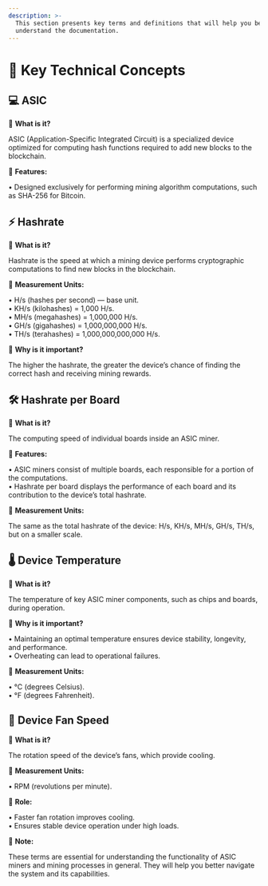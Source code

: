 ```yaml
---
description: >-
  This section presents key terms and definitions that will help you better
  understand the documentation.
---
```


# 📘 Key Technical Concepts

## 💻 ASIC

🔹 **What is it?**

ASIC (Application-Specific Integrated Circuit) is a specialized device optimized for computing hash functions required to add new blocks to the blockchain.

🔹 **Features:**

• Designed exclusively for performing mining algorithm computations, such as SHA-256 for Bitcoin.

## ⚡ Hashrate

🔹 **What is it?**

Hashrate is the speed at which a mining device performs cryptographic computations to find new blocks in the blockchain.

🔹 **Measurement Units:**

• H/s (hashes per second) — base unit.\
• KH/s (kilohashes) = 1,000 H/s.\
• MH/s (megahashes) = 1,000,000 H/s.\
• GH/s (gigahashes) = 1,000,000,000 H/s.\
• TH/s (terahashes) = 1,000,000,000,000 H/s.

🔹 **Why is it important?**

The higher the hashrate, the greater the device’s chance of finding the correct hash and receiving mining rewards.

## 🛠️ Hashrate per Board

🔹 **What is it?**

The computing speed of individual boards inside an ASIC miner.

🔹 **Features:**

• ASIC miners consist of multiple boards, each responsible for a portion of the computations.\
• Hashrate per board displays the performance of each board and its contribution to the device’s total hashrate.

🔹 **Measurement Units:**

The same as the total hashrate of the device: H/s, KH/s, MH/s, GH/s, TH/s, but on a smaller scale.

## 🌡️ Device Temperature

🔹 **What is it?**

The temperature of key ASIC miner components, such as chips and boards, during operation.

🔹 **Why is it important?**

• Maintaining an optimal temperature ensures device stability, longevity, and performance.\
• Overheating can lead to operational failures.

🔹 **Measurement Units:**

• °C (degrees Celsius).\
• °F (degrees Fahrenheit).

## 🔄 Device Fan Speed

🔹 **What is it?**

The rotation speed of the device’s fans, which provide cooling.

🔹 **Measurement Units:**

• RPM (revolutions per minute).

🔹 **Role:**

• Faster fan rotation improves cooling.\
• Ensures stable device operation under high loads.

🎯 **Note:**

These terms are essential for understanding the functionality of ASIC miners and mining processes in general. They will help you better navigate the system and its capabilities.
